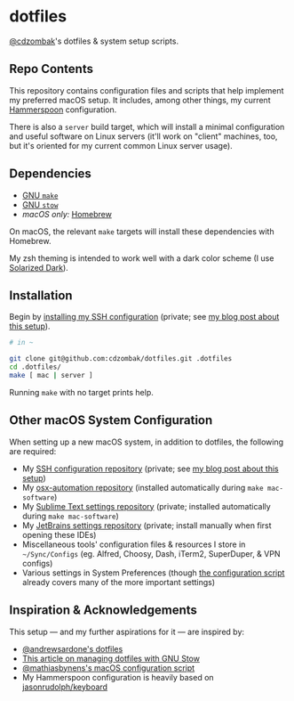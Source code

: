 # dotfiles

[@cdzombak](https://github.com/cdzombak/)'s dotfiles & system setup scripts.

## Repo Contents

This repository contains configuration files and scripts that help implement my preferred macOS setup. It includes, among other things, my current [Hammerspoon](http://www.hammerspoon.org) configuration.

There is also a `server` build target, which will install a minimal configuration and useful software on Linux servers (it'll work on "client" machines, too, but it's oriented for my current common Linux server usage).

## Dependencies

* [GNU `make`](https://www.gnu.org/software/make/)
* [GNU `stow`](https://www.gnu.org/software/stow/)
* *macOS only:* [Homebrew](https://brew.sh)

On macOS, the relevant `make` targets will install these dependencies with Homebrew.

My zsh theming is intended to work well with a dark color scheme (I use [Solarized Dark](https://github.com/altercation/solarized/tree/master/iterm2-colors-solarized)).

## Installation

Begin by [installing my SSH configuration](https://github.com/cdzombak/sshconfig/blob/master/README.md#installation) (private; see [my blog post about this setup](https://www.dzombak.com/blog/2021/02/Securing-my-personal-SSH-infrastructure-with-Yubikeys.html)).

```bash
# in ~

git clone git@github.com:cdzombak/dotfiles.git .dotfiles
cd .dotfiles/
make [ mac | server ]
```

Running `make` with no target prints help.

## Other macOS System Configuration

When setting up a new macOS system, in addition to dotfiles, the following are required:

* My [SSH configuration repository](https://github.com/cdzombak/sshconfig) (private; see [my blog post about this setup](https://www.dzombak.com/blog/2021/02/Securing-my-personal-SSH-infrastructure-with-Yubikeys.html))
* My [osx-automation repository](https://github.com/cdzombak/osx-automation/tree/edbc14b506e1b31b9a86e7298fb7c343d81fc289) (installed automatically during `make mac-software`)
* My [Sublime Text settings repository](https://github.com/cdzombak/sublime-text-config) (private; installed automatically during `make mac-software`)
* My [JetBrains settings repository](https://github.com/cdzombak/intellij-settings) (private; install manually when first opening these IDEs)
* Miscellaneous tools' configuration files & resources I store in `~/Sync/Configs` (eg. Alfred, Choosy, Dash, iTerm2, SuperDuper, & VPN configs)
* Various settings in System Preferences (though [the configuration script](https://github.com/cdzombak/dotfiles/blob/master/macos-configure.sh) already covers many of the more important settings)

## Inspiration & Acknowledgements

This setup — and my further aspirations for it — are inspired by:

- [@andrewsardone's dotfiles](https://github.com/andrewsardone/dotfiles) 
- [This article on managing dotfiles with GNU Stow](http://brandon.invergo.net/news/2012-05-26-using-gnu-stow-to-manage-your-dotfiles.html)
- [@mathiasbynens's macOS configuration script](https://github.com/mathiasbynens/dotfiles/blob/master/.macos)
- My Hammerspoon configuration is heavily based on [jasonrudolph/keyboard](https://github.com/jasonrudolph/keyboard)
